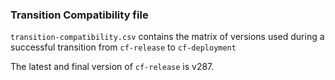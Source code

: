 ### Transition Compatibility file

`transition-compatibility.csv` contains the matrix
of versions used during a successful transition from
`cf-release` to `cf-deployment`

The latest and final version of `cf-release` is v287.
